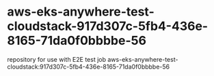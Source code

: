 # aws-eks-anywhere-test-cloudstack-917d307c-5fb4-436e-8165-71da0f0bbbbe-56
repository for use with E2E test job aws-eks-anywhere-test-cloudstack:917d307c-5fb4-436e-8165-71da0f0bbbbe-56
